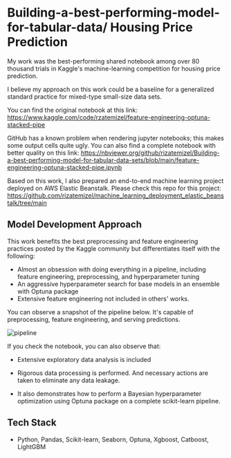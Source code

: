 # Building-a-best-performing-model-for-tabular-data/ Housing Price Prediction

My work was the best-performing shared notebook among over 80 thousand trials in Kaggle's machine-learning competition for housing price prediction.

I believe my approach on this work could be a baseline for a generalized standard practice for mixed-type small-size data sets.

You can find the original notebook at this link: https://www.kaggle.com/code/rzatemizel/feature-engineering-optuna-stacked-pipe

GitHub has a known problem when rendering jupyter notebooks; this makes some output cells quite ugly.
You can also find a complete notebook with better quality on this link: https://nbviewer.org/github/rizatemizel/Building-a-best-performing-model-for-tabular-data-sets/blob/main/feature-engineering-optuna-stacked-pipe.ipynb

Based on this work, I also prepared an end-to-end machine learning project deployed on AWS Elastic Beanstalk. Please check this repo for this project: https://github.com/rizatemizel/machine_learning_deployment_elastic_beanstalk/tree/main
## Model Development Approach

This work benefits the best preprocessing and feature engineering practices posted by the Kaggle community but differentiates itself with the following:

- Almost an obsession with doing everything in a pipeline, including feature engineering, preprocessing, and hyperparameter tuning
- An aggressive hyperparameter search for base models in an ensemble with Optuna package
- Extensive feature engineering not included in others' works.

You can observe a snapshot of the pipeline below. It's capable of preprocessing, feature engineering, and serving predictions.

![pipeline](https://github.com/rizatemizel/ml_deployment/assets/127015640/e80b8e2f-eb3e-400c-b152-75f1c7f3a085)


If you check the notebook, you can also observe that:

- Extensive exploratory data analysis is included

- Rigorous data processing is performed. And necessary actions are taken to eliminate any data leakage.

- It also demonstrates how to perform a Bayesian hyperparameter optimization using Optuna package on a complete scikit-learn pipeline.


## Tech Stack


- Python, Pandas, Scikit-learn, Seaborn, Optuna, Xgboost, Catboost, LightGBM





